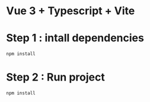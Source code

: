 # Vue 3 + Typescript + Vite

# Step 1 : intall dependencies
```
npm install
```

# Step 2 : Run project
```
npm install
```
